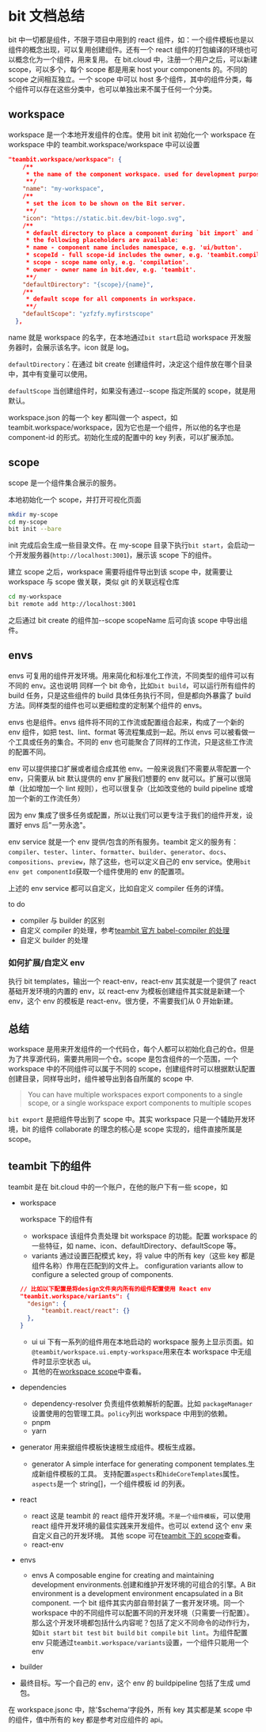 # bit 文档总结

bit 中一切都是组件，不限于项目中用到的 react 组件，如：一个组件模板也是以组件的概念出现，可以复用创建组件。还有一个 react 组件的打包编译的环境也可以概念化为一个组件，用来复用。
在 bit.cloud 中，注册一个用户之后，可以新建 scope，可以多个，每个 scope 都是用来 host your components 的。不同的 scope 之间相互独立。一个 scope 中可以 host 多个组件，其中的组件分类，每个组件可以存在这些分类中，也可以单独出来不属于任何一个分类。

## workspace

workspace 是一个本地开发组件的仓库。使用 bit init 初始化一个 workspace
在 workspace 中的 teambit.workspace/workspace 中可以设置

```json
"teambit.workspace/workspace": {
    /**
     * the name of the component workspace. used for development purposes.
     **/
    "name": "my-workspace",
    /**
     * set the icon to be shown on the Bit server.
     **/
    "icon": "https://static.bit.dev/bit-logo.svg",
    /**
     * default directory to place a component during `bit import` and `bit create`.
     * the following placeholders are available:
     * name - component name includes namespace, e.g. 'ui/button'.
     * scopeId - full scope-id includes the owner, e.g. 'teambit.compilation'.
     * scope - scope name only, e.g. 'compilation'.
     * owner - owner name in bit.dev, e.g. 'teambit'.
     **/
    "defaultDirectory": "{scope}/{name}",
    /**
     * default scope for all components in workspace.
     **/
    "defaultScope": "yzfzfy.myfirstscope"
  },
```

name 就是 workspace 的名字，在本地通过`bit start`启动 workspace 开发服务器时，会展示该名字。icon 就是 log。

`defaultDirectory`：在通过 bit create 创建组件时，决定这个组件放在哪个目录中，其中有变量可以使用。

`defaultScope` 当创建组件时，如果没有通过--scope 指定所属的 scope，就是用默认。

workspace.json 的每一个 key 都叫做一个 aspect，如 teambit.workspace/workspace，因为它也是一个组件，所以他的名字也是 component-id 的形式。初始化生成的配置中的 key 列表，可以扩展添加。

## scope

scope 是一个组件集合展示的服务。

本地初始化一个 scope，并打开可视化页面

```sh
mkdir my-scope
cd my-scope
bit init --bare
```

init 完成后会生成一些目录文件。在 my-scope 目录下执行`bit start`，会启动一个开发服务器(`http://localhost:3001`)，展示该 scope 下的组件。

建立 scope 之后，workspace 需要将组件导出到该 scope 中，就需要让 workspace 与 scope 做关联，类似 git 的关联远程仓库

```sh
cd my-workspace
bit remote add http://localhost:3001
```

之后通过 bit create 的组件加--scope scopeName 后可向该 scope 中导出组件。

## envs

envs 可复用的组件开发环境。用来简化和标准化工作流，不同类型的组件可以有不同的 env。这也说明 同样一个 bit 命令，比如`bit build`，可以运行所有组件的 build 任务，只是这些组件的 build 具体任务执行不同，但是都向外暴露了 build 方法。同样类型的组件也可以更细粒度的定制某个组件的 envs。

envs 也是组件。envs 组件将不同的工作流或配置组合起来，构成了一个新的 env 组件，如把 test、lint、format 等流程集成到一起。所以 envs 可以被看做一个工具或任务的集合。不同的 env 也可能聚合了同样的工作流，只是这些工作流的配置不同。

env 可以提供接口扩展或者组合成其他 env。一般来说我们不需要从零配置一个 env，只需要从 bit 默认提供的 env 扩展我们想要的 env 就可以。扩展可以很简单（比如增加一个 lint 规则），也可以很复杂（比如改变他的 build pipeline 或增加一个新的工作流任务）

因为 env 集成了很多任务或配置，所以让我们可以更专注于我们的组件开发，设置好 envs 后"一劳永逸"。

env service 就是一个 env 提供/包含的所有服务。teambit 定义的服务有：`compiler`、`tester`、`linter`、`formatter`、`builder`、`generator`、`docs`、`compositions`、`preview`，除了这些，也可以定义自己的 env service。使用`bit env get componentId`获取一个组件使用的 env 的配置项。

上述的 env service 都可以自定义，比如自定义 compiler 任务的详情。

to do

- compiler 与 builder 的区别
- 自定义 compiler 的处理，参考[teambit 官方 babel-compiler 的处理](https://bit.cloud/teambit/compilation/examples/aspects/babel-compiler)
- 自定义 builder 的处理

### 如何扩展/自定义 env

执行 bit templates，输出一个 react-env，react-env 其实就是一个提供了 react 基础开发环境的内置的 env，以 react-env 为模板创建组件其实就是新建一个 env，这个 env 的模板是 react-env。很方便，不需要我们从 0 开始新建。

## 总结

workspace 是用来开发组件的一个代码仓，每个人都可以初始化自己的仓。但是为了共享源代码，需要共用同一个仓。scope 是包含组件的一个范围，一个 workspace 中的不同组件可以属于不同的 scope，创建组件时可以根据默认配置创建目录，同样导出时，组件被导出到各自所属的 scope 中.

> You can have multiple workspaces export components to a single scope, or a single workspace export components to multiple scopes

`bit export` 是把组件导出到了 scope 中。其实 workspace 只是一个辅助开发环境，bit 的组件 collaborate 的理念的核心是 scope 实现的，组件直接所属是 scope。

## teambit 下的组件

teambit 是在 bit.cloud 中的一个账户，在他的账户下有一些 scope，如

- workspace

  workspace 下的组件有

  - workspace 该组件负责处理 bit workspace 的功能。配置 workspace 的一些特征，如 name、icon、defaultDirectory、defaultScope 等。
  - variants 通过设置匹配模式 key，将 value 中的所有 key（这些 key 都是组件名称）作用在匹配到的文件上。 configuration variants allow to configure a selected group of components.

  ```json
  // 比如以下配置是将design文件夹内所有的组件配置使用 React env
  "teambit.workspace/variants": {
    "design": {
        "teambit.react/react": {}
    },
  }
  ```

  - ui ui 下有一系列的组件用在本地启动的 workspace 服务上显示页面。如`@teambit/workspace.ui.empty-workspace`用来在本 workspace 中无组件时显示空状态 ui。
  - 其他的在[workspace scope](https://github.com/teambit/bit/tree/master/scopes/workspace)中查看。

- dependencies

  - dependency-resolver 负责组件依赖解析的配置。比如 `packageManager`设置使用的包管理工具。`policy`列出 workspace 中用到的依赖。
  - pnpm
  - yarn

- generator 用来据组件模板快速根生成组件。模板生成器。

  - generator A simple interface for generating component templates.生成新组件模板的工具。 支持配置`aspects`和`hideCoreTemplates`属性。`aspects`是一个 string[]，一个组件模板 id 的列表。

- react

  - react 这是 teambit 的 react 组件开发环境。`不是一个组件模板`，可以使用 react 组件开发环境的最佳实践来开发组件。也可以 extend 这个 env 来自定义自己的开发环境。
    其他 scope 可在[teambit 下的 scope](https://bit.cloud/teambit/~scopes)查看。
  - react-env

- envs

  - envs A composable engine for creating and maintaining development environments.创建和维护开发环境的可组合的引擎。A Bit environment is a development environment encapsulated in a Bit component. 一个 bit 组件其实内部自带封装了一套开发环境。同一个 workspace 中的不同组件可以配置不同的开发环境（只需要一行配置）。那么这个开发环境都包括什么内容呢？包括了定义不同命令的动作行为，如`bit start` `bit test` `bit build` `bit compile` `bit lint`。为组件配置 env 只能通过`teambit.workspace/variants`设置，一个组件只能用一个 env

- builder

- 最终目标。写一个自己的 env，这个 env 的 buildpipeline 包括了生成 umd 包。

在 workspace.jsonc 中，除'$schema'字段外，所有 key 其实都是某 scope 中的组件，值中所有的 key 都是参考对应组件的 api。
